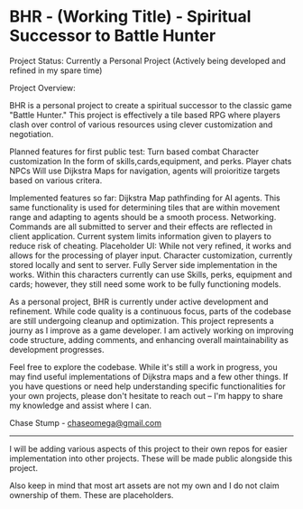 # BHR - (Working Title) - Spiritual Successor to Battle Hunter

Project Status:  Currently a Personal Project  (Actively being developed and refined in my spare time)

Project Overview:

BHR is a personal project to create a spiritual successor to the classic game "Battle Hunter."  This project is effectively a tile based RPG where players clash over control of various resources using clever customization and negotiation.

Planned features for first public test:
Turn based combat
Character customization
  In the form of skills,cards,equipment, and perks.
Player chats
NPCs
  Will use Dijkstra Maps for navigation, agents will proioritize targets based on various critera.

Implemented features so far:
Dijkstra Map pathfinding for AI agents. This same functionality is used for determining tiles that are within movement range and adapting to agents should be a smooth process.
Networking. Commands are all submitted to server and their effects are reflected in client application. Current system limits information given to players to reduce risk of cheating.
Placeholder UI: While not very refined, it works and allows for the processing of player input.
Character customization, currently stored locally and sent to server. Fully Server side implementation in the works.
  Within this characters currently can use Skills, perks, equipment and cards; however, they still need some work to be fully functioning models.


As a personal project, BHR is currently under active development and refinement.  While code quality is a continuous focus,  parts of the codebase are still undergoing cleanup and optimization.  This project represents a journy as I improve as a game developer.  I am actively working on improving code structure, adding comments, and enhancing overall maintainability as development progresses.

Feel free to explore the codebase.  While it's still a work in progress, you may find useful implementations of Dijkstra maps and a few other things.  If you have questions or need help understanding specific functionalities for your own projects, please don't hesitate to reach out – I'm happy to share my knowledge and assist where I can.

Chase Stump - chaseomega@gmail.com

---
I will be adding various aspects of this project to their own repos for easier implementation into other projects. These will be made public alongside this project.

Also keep in mind that most art assets are not my own and I do not claim ownership of them. These are placeholders.
